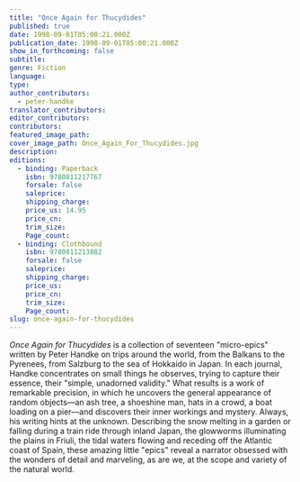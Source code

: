 ```yaml
---
title: "Once Again for Thucydides"
published: true
date: 1998-09-01T05:00:21.000Z
publication_date: 1998-09-01T05:00:21.000Z
show_in_forthcoming: false
subtitle:
genre: Fiction
language:
type:
author_contributors:
  - peter-handke
translator_contributors:
editor_contributors:
contributors:
featured_image_path:
cover_image_path: Once_Again_For_Thucydides.jpg
description:
editions:
  - binding: Paperback
    isbn: 9780811217767
    forsale: false
    saleprice:
    shipping_charge:
    price_us: 14.95
    price_cn:
    trim_size:
    Page_count:
  - binding: Clothbound
    isbn: 9780811213882
    forsale: false
    saleprice:
    shipping_charge:
    price_us:
    price_cn:
    trim_size:
    Page_count:
slug: once-again-for-thucydides
---
```


_Once Again for Thucydides_ is a collection of seventeen "micro-epics" written by Peter Handke on trips around the world, from the Balkans to the Pyrenees, from Salzburg to the sea of Hokkaido in Japan. In each journal, Handke concentrates on small things he observes, trying to capture their essence, their "simple, unadorned validity." What results is a work of remarkable precision, in which he uncovers the general appearance of random objects––an ash tree, a shoeshine man, hats in a crowd, a boat loading on a pier––and discovers their inner workings and mystery. Always, his writing hints at the unknown. Describing the snow melting in a garden or falling during a train ride through inland Japan, the glowworms illuminating the plains in Friuli, the tidal waters flowing and receding off the Atlantic coast of Spain, these amazing little "epics" reveal a narrator obsessed with the wonders of detail and marveling, as are we, at the scope and variety of the natural world.

